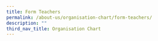 ```yaml
---
title: Form Teachers
permalink: /about-us/organisation-chart/form-teachers/
description: ""
third_nav_title: Organisation Chart
---
```

